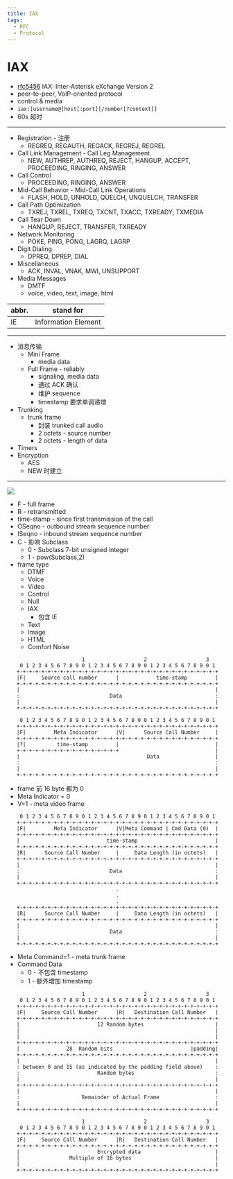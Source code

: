 ```yaml
---
title: IAX
tags:
  - RFC
  - Protocol
---
```


# IAX

- [rfc5456](https://datatracker.ietf.org/doc/html/rfc5456)
  IAX: Inter-Asterisk eXchange Version 2
- peer-to-peer, VoIP-oriented protocol
- control & media
- `iax:[username@]host[:port][/number[?context]]`
- 60s 超时

---

- Registration - 注册
  - REGREQ, REGAUTH, REGACK, REGREJ, REGREL
- Call Link Management - Call Leg Management
  - NEW, AUTHREP, AUTHREQ, REJECT, HANGUP, ACCEPT, PROCEEDING, RINGING, ANSWER
- Call Control
  - PROCEEDING, RINGING, ANSWER
- Mid-Call Behavior - Mid-Call Link Operations
  - FLASH, HOLD, UNHOLD, QUELCH, UNQUELCH, TRANSFER
- Call Path Optimization
  - TXREJ, TXREL, TXREQ, TXCNT, TXACC, TXREADY, TXMEDIA
- Call Tear Down
  - HANGUP, REJECT, TRANSFER, TXREADY
- Network Monitoring
  - POKE, PING, PONG, LAGRQ, LAGRP
- Digit Dialing
  - DPREQ, DPREP, DIAL
- Miscellaneous
  - ACK, INVAL, VNAK, MWI, UNSUPPORT
- Media Messages
  - DMTF
  - voice, video, text, image, html

| abbr. | stand for           |
| ----- | ------------------- |
| IE    | Information Element |

---

- 消息传输
  - Mini Frame
    - media data
  - Full Frame - reliably
    - signaling, media data
    - 通过 ACK 确认
    - 维护 sequence
    - timestamp 要求单调递增
- Trunking
  - trunk frame
    - 封装 trunked call audio
    - 2 octets - source number
    - 2 octets - length of data
- Timers
- Encryption
  - AES
  - NEW 时建立

---

![](https://kroki.io/bytefield/svg/eNqlkktvwjAMgO_8iqi7gLRKpTzHbYMh7bJJgxvqwS0OREsfS1IxhPLf57KuDwnQpB2-i_PZie10t8jBGKXZLNy5O4WYsNOMCymZcwce5-A5ttfptrQjSpkeao_zy14mko-mFXqXrOgI7TuBw4Vaucok1h4OwxGfFN5ZZFEq8zhxJYQoNds4nnPv9AmfGBBDYkSMiQkxJR6IR-KJmBML4plYEv_LD36ez8L0C7WboXIVDWzg12H3ILZmz3yvCCk4uGUDe4QtKv0bJZNRPbY5zXRGc-rbelEBa1mrNFcRsjnQfF7zOETVSBvZaiNBK-v9Su2WtEBtRAJGpMnt-sUu26lrEVMyxFktD3zb-EbBeYOV_7bCzyR1WOlObavay83TpYIY2fqY4TVj_pduV3kYSdC6KjKx1Rt3kNE4wEBxGIvyw5XL02xsG90Yk8a9zjfJygQ0)

<!--
(defattrs :bg-green {:fill "#a0ffa0"})
(defattrs :bg-yellow {:fill "#ffffa0"})
(defattrs :bg-pink {:fill "#ffb0a0"})
(defattrs :bg-cyan {:fill "#a0fafa"})
(defattrs :bg-purple {:fill "#e4b5f7"})

(def column-labels ["0","1","2","3","4","5","6","7","8","9","A","B","C","D","E","F","0","1","2","3","4","5","6","7","8","9","A","B","C","D","E","F"])
(def boxes-per-row 32)
(def box-width 20)
(draw-column-headers)
(draw-box "F" [{:span 1} :bg-green] )
(draw-box "Source Call Number" [{:span 15} :bg-pink])
(draw-box "R" [{:span 1} :bg-green])
(draw-box "Destination Call Number" [{:span 15} :bg-cyan])
(draw-box "Timestamp" [{:span 32} :bg-yellow])

(draw-box "OSeqno" {:span 8})
(draw-box "ISeqno" {:span 8})
(draw-box "Frame Type" {:span 8})
(draw-box "C" [{:span 1} :bg-green])
(draw-box "Subclass" {:span 7})

(draw-gap "Data" {:min-label-columns 6})

(draw-bottom)
-->

- F - full frame
- R - retransmitted
- time-stamp - since first transmission of the call
- OSeqno - outbound stream sequence number
- ISeqno - inbound stream sequence number
- C - 影响 Subclass
  - 0 - Subclass 7-bit unsigned integer
  - 1 - pow(Subclass,2)
- frame type
  - DTMF
  - Voice
  - Video
  - Control
  - Null
  - IAX
    - 包含 IE
  - Text
  - Image
  - HTML
  - Comfort Noise

```pre title="mini frame"
                        1                   2                   3
    0 1 2 3 4 5 6 7 8 9 0 1 2 3 4 5 6 7 8 9 0 1 2 3 4 5 6 7 8 9 0 1
   +-+-+-+-+-+-+-+-+-+-+-+-+-+-+-+-+-+-+-+-+-+-+-+-+-+-+-+-+-+-+-+-+
   |F|     Source call number      |            time-stamp         |
   +-+-+-+-+-+-+-+-+-+-+-+-+-+-+-+-+-+-+-+-+-+-+-+-+-+-+-+-+-+-+-+-+
   |                                                               |
   :                             Data                              :
   |                                                               |
   +-+-+-+-+-+-+-+-+-+-+-+-+-+-+-+-+-+-+-+-+-+-+-+-+-+-+-+-+-+-+-+-+
```

```pre title="meta frame"
    0 1 2 3 4 5 6 7 8 9 0 1 2 3 4 5 6 7 8 9 0 1 2 3 4 5 6 7 8 9 0 1
   +-+-+-+-+-+-+-+-+-+-+-+-+-+-+-+-+-+-+-+-+-+-+-+-+-+-+-+-+-+-+-+-+
   |F|         Meta Indicator      |V|      Source Call Number     |
   +-+-+-+-+-+-+-+-+-+-+-+-+-+-+-+-+-+-+-+-+-+-+-+-+-+-+-+-+-+-+-+-+
   |?|          time-stamp         |                               |
   +-+-+-+-+-+-+-+-+-+-+-+-+-+-+-+-+                               |
   |                                         Data                  |
   :                                                               :
   |                                                               |
   +-+-+-+-+-+-+-+-+-+-+-+-+-+-+-+-+-+-+-+-+-+-+-+-+-+-+-+-+-+-+-+-+
```

- frame 前 16 byte 都为 0
- Meta Indicator = 0
- V=1 - meta video frame

```pre title="meta trunk frame"
    0 1 2 3 4 5 6 7 8 9 0 1 2 3 4 5 6 7 8 9 0 1 2 3 4 5 6 7 8 9 0 1
   +-+-+-+-+-+-+-+-+-+-+-+-+-+-+-+-+-+-+-+-+-+-+-+-+-+-+-+-+-+-+-+-+
   |F|         Meta Indicator      |V|Meta Command | Cmd Data (0)  |
   +-+-+-+-+-+-+-+-+-+-+-+-+-+-+-+-+-+-+-+-+-+-+-+-+-+-+-+-+-+-+-+-+
   |                            time-stamp                         |
   +-+-+-+-+-+-+-+-+-+-+-+-+-+-+-+-+-+-+-+-+-+-+-+-+-+-+-+-+-+-+-+-+
   |R|      Source Call Number     |     Data Length (in octets)   |
   +-+-+-+-+-+-+-+-+-+-+-+-+-+-+-+-+-+-+-+-+-+-+-+-+-+-+-+-+-+-+-+-+
   |                                                               |
   :                             Data                              :
   |                                                               |
   +-+-+-+-+-+-+-+-+-+-+-+-+-+-+-+-+-+-+-+-+-+-+-+-+-+-+-+-+-+-+-+-+
                                   .
                                   .
                                   .
   +-+-+-+-+-+-+-+-+-+-+-+-+-+-+-+-+-+-+-+-+-+-+-+-+-+-+-+-+-+-+-+-+
   |R|      Source Call Number     |     Data Length (in octets)   |
   +-+-+-+-+-+-+-+-+-+-+-+-+-+-+-+-+-+-+-+-+-+-+-+-+-+-+-+-+-+-+-+-+
   |                                                               |
   :                             Data                              :
   |                                                               |
   +-+-+-+-+-+-+-+-+-+-+-+-+-+-+-+-+-+-+-+-+-+-+-+-+-+-+-+-+-+-+-+-+
```

- Meta Command=1 - meta trunk frame
- Command Data
  - 0 - 不包含 timestamp
  - 1 - 额外增加 timestamp

```pre title="full frame enc"
                        1                   2                   3
    0 1 2 3 4 5 6 7 8 9 0 1 2 3 4 5 6 7 8 9 0 1 2 3 4 5 6 7 8 9 0 1
   +-+-+-+-+-+-+-+-+-+-+-+-+-+-+-+-+-+-+-+-+-+-+-+-+-+-+-+-+-+-+-+-+
   |F|     Source Call Number      |R|   Destination Call Number   |
   +-+-+-+-+-+-+-+-+-+-+-+-+-+-+-+-+-+-+-+-+-+-+-+-+-+-+-+-+-+-+-+-+
   |                         12 Random bytes                       |
   |                                                               |
   |                                                               |
   +-+-+-+-+-+-+-+-+-+-+-+-+-+-+-+-+-+-+-+-+-+-+-+-+-+-+-+-+-+-+-+-+
   |               28  Random bits                         |padding|
   +-+-+-+-+-+-+-+-+-+-+-+-+-+-+-+-+-+-+-+-+-+-+-+-+-+-+-+-+-+-+-+-+
   |                                                               |
   : between 0 and 15 (as indicated by the padding field above)    :
   :                         Random bytes                          :
   |                                                               |
   +-+-+-+-+-+-+-+-+-+-+-+-+-+-+-+-+-+-+-+-+-+-+-+-+-+-+-+-+-+-+-+-+
   |                                                               |
   :                    Remainder of Actual Frame                  :
   |                                                               |
   +-+-+-+-+-+-+-+-+-+-+-+-+-+-+-+-+-+-+-+-+-+-+-+-+-+-+-+-+-+-+-+-+
```

```pre title="full frame dec"
                        1                   2                   3
    0 1 2 3 4 5 6 7 8 9 0 1 2 3 4 5 6 7 8 9 0 1 2 3 4 5 6 7 8 9 0 1
   +-+-+-+-+-+-+-+-+-+-+-+-+-+-+-+-+-+-+-+-+-+-+-+-+-+-+-+-+-+-+-+-+
   |F|     Source Call Number      |R|   Destination Call Number   |
   +-+-+-+-+-+-+-+-+-+-+-+-+-+-+-+-+-+-+-+-+-+-+-+-+-+-+-+-+-+-+-+-+
   |                         Encrypted data                        |
   |                Multiple of 16 bytes                           |
   |                                                               |
   +-+-+-+-+-+-+-+-+-+-+-+-+-+-+-+-+-+-+-+-+-+-+-+-+-+-+-+-+-+-+-+-+
```
